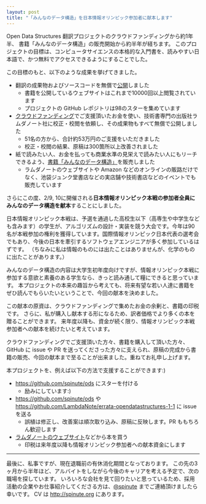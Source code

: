 ```yaml
---
layout: post
title: "「みんなのデータ構造」を日本情報オリンピック参加者に献本します"
---
```


Open Data Structures 翻訳プロジェクトのクラウドファンディングから約1年半、 書籍「みんなのデータ構造」の販売開始から約半年が経ちます。
このプロジェクトの目標は、コンピュータサイエンスの本格的な入門書を、読みやすい日本語で、かつ無料でアクセスできるようにすることでした。

この目標のもと、以下のような成果を挙げてきました。

* 翻訳の成果物およびソースコードを無償で[公開](https://sites.google.com/view/open-data-structures-ja/home)しました
  * 書籍を公開しているウェブサイトはこれまで10000回以上閲覧されています
  * プロジェクトの GitHub レポジトリは98のスターを集めています
* [クラウドファンディング](https://camp-fire.jp/projects/view/31790)でご支援頂いたお金を使い、技術書専門の出版社ラムダノート社に校正・校閲を依頼し、その成果物もすべて無償で公開しました
  * 51名の方から、合計約53万円のご支援をいただきました
  * 校正・校閲の結果、原稿は300箇所以上改善されました
* 紙で読みたい人、お金を払っても商業水準の見栄えで読みたい人にもリーチできるよう、[書籍「みんなのデータ構造」](https://www.lambdanote.com/collections/frontpage/products/opendatastructures)を販売しました
  * ラムダノートのウェブサイトや Amazon などのオンラインの販路だけでなく、池袋ジュンク堂書店などの実店舗や技術書店などのイベントでも販売しています

さらにこの度、2/9, 10に開催される**日本情報オリンピック本戦の参加者全員にみんなのデータ構造を献本**することにしました。

日本情報オリンピック本戦は、予選を通過した高校生以下（高専生や中学生なども含みます）の学生が、アルゴリズムの設計・実装を競う大会です。今年は90名が本戦参加の権利を獲得しています。国際情報オリンピック日本代表の選考会でもあり、今後の日本を牽引するソフトウェアエンジニアが多く参加しているはずです。
（ちなみに私は情報のものには出たことはありませんが、化学のものに出たことがあります。）

みんなのデータ構造の内容は大学生初年度向けですが、情報オリンピック本戦に参加する意欲と素養のある学生なら、きっと読み通して糧にできると思っています。
本プロジェクトの本来の趣旨から考えても、将来有望な若い人達に書籍をぜひ読んでもらいたいということで、今回の献本を決めました。

この献本の原資は、クラウドファンディングで集めたお金の余剰と、書籍の印税です。
さらに、私が購入し献本する形になるため、訳者価格でより多くの本を贈ることができます。
来年度以降も、資金が続く限り、情報オリンピック本戦参加者への献本を続けたいと考えています。

クラウドファンディングでご支援頂いた方々、書籍を購入して頂いた方々、GitHub に issue や PR を送ってくださった方々に支えられ、原稿の完成から書籍の販売、今回の献本まで至ることが出来ました。重ねてお礼申し上げます。

本プロジェクトを、例えば以下の方法で支援することができます:)

* <https://github.com/spinute/ods> にスターを付ける
  * 励みにしています:)
* <https://github.com/spinute/ods> や https://github.com/LambdaNote/errata-opendatastructures-1-1 に issue を送る
  * 誤植は修正し、改善案は順次取り込み、原稿に反映します。PR ももちろん歓迎します
* [ラムダノートのウェブサイト](https://www.lambdanote.com/collections/frontpage/products/opendatastructures)などから本を買う
  * 印税は来年度以降も情報オリンピック参加者への献本資金にします

---

最後に、私事ですが、現在退職前の有休消化期間となっております。
この先の3ヶ月から半年ほど、アルバイトをしながら今後のキャリアを考える予定で、次の職場を探しています。
いろいろな会社を見て回りたいと思っているため、採用活動の企業やお仕事紹介してくださる方は、[@spinute](https://twitter.com/spinute) までご連絡頂けましたら幸いです。
CV は <http://spinute.org> にあります。
